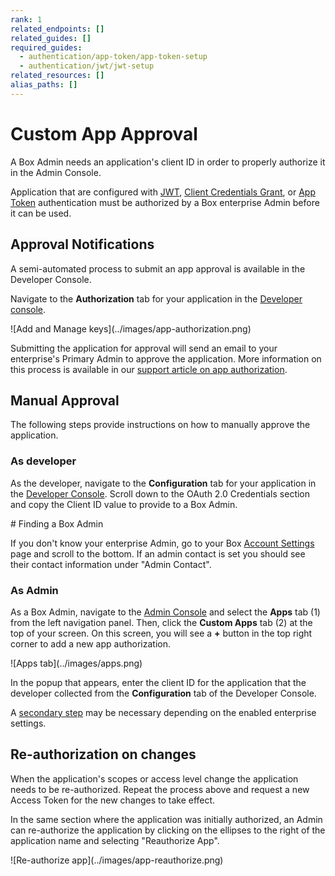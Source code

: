 ```yaml
---
rank: 1
related_endpoints: []
related_guides: []
required_guides: 
  - authentication/app-token/app-token-setup
  - authentication/jwt/jwt-setup
related_resources: []
alias_paths: []
---
```


# Custom App Approval

A Box Admin needs an application's client ID in order to properly authorize it
in the Admin Console. 

Application that are configured with [JWT][jwt], [Client Credentials Grant][ccg],
or [App Token][app-token] authentication must be authorized by a Box enterprise
Admin before it can be used.

## Approval Notifications

A semi-automated process to submit an app approval is available in the Developer
Console.

Navigate to the **Authorization** tab for your application in the
[Developer console][devconsole].

<ImageFrame border width="400" center>
  ![Add and Manage keys](../images/app-authorization.png)
</ImageFrame>

Submitting the application for approval will send an email to your
enterprise's Primary Admin to approve the application. More information on this
process is available in our [support article on app authorization][app-auth].

## Manual Approval

The following steps provide instructions on how to manually approve the
application.

### As developer

As the developer, navigate to the **Configuration** tab for your application
in the [Developer Console][devconsole]. Scroll down to the OAuth 2.0 Credentials
section and copy the Client ID value to provide to a Box Admin.

<Message>
  # Finding a Box Admin

  If you don't know your enterprise Admin, go to your Box [Account
  Settings][settings] page and scroll to the bottom. If an admin contact is set
  you should see their contact  information under "Admin Contact".
</Message>

### As Admin

As a Box Admin, navigate to the [Admin Console][adminconsole] and
select the **Apps** tab (1) from the left navigation panel. Then, click the
**Custom Apps** tab (2) at the top of your screen. On this screen, you will
see a **+** button in the top right corner to add a new app authorization.

<ImageFrame border center>
  ![Apps tab](../images/apps.png)
</ImageFrame>

In the popup that appears, enter the client ID for the application that the
developer collected from the **Configuration** tab of the Developer Console.

A [secondary step][ss] may be necessary depending on the enabled enterprise
settings.

## Re-authorization on changes

When the application's scopes or access level change the application needs to be
re-authorized. Repeat the process above and request a new Access Token for the
new changes to take effect.

In the same section where the application was initially authorized, an Admin
can re-authorize the application by clicking on the ellipses to the right
of the application name and selecting "Reauthorize App".

<ImageFrame border center>
  ![Re-authorize app](../images/app-reauthorize.png)
</ImageFrame>

[devconsole]: https://app.box.com/developers/console
[ccg]: g://authentication/client-credentials
[settings]: https://app.box.com/account
[adminconsole]: https://app.box.com/master/settings/custom
[jwt]: g://authentication/jwt
[app-token]: g://authentication/app-token
[app-auth]: https://community.box.com/t5/Managing-Developer-Sandboxes/Authorizing-Apps-in-the-Box-App-Approval-Process/ta-p/77293
[ss]: g://authorization/#enterprise-settings
